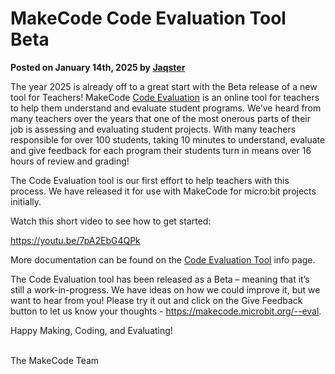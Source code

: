 # MakeCode Code Evaluation Tool Beta

**Posted on January 14th, 2025 by [Jaqster](https://github.com/jaqster)**

The year 2025 is already off to a great start with the Beta release of a new tool for Teachers! MakeCode [Code Evaluation](https://makecode.microbit.org/--eval) is an online tool for teachers to help them understand and evaluate student programs. We’ve heard from many teachers over the years that one of the most onerous parts of their job is assessing and evaluating student projects. With many teachers responsible for over 100 students, taking 10 minutes to understand, evaluate and give feedback for each program their students turn in means over 16 hours of review and grading!

The Code Evaluation tool is our first effort to help teachers with this process. We have released it for use with MakeCode for micro:bit projects initially.

Watch this short video to see how to get started:

https://youtu.be/7pA2EbG4QPk

More documentation can be found on the [Code Evaluation Tool](https://makecode.microbit.org/code-eval-tool) info page.

The Code Evaluation tool has been released as a Beta – meaning that it’s still a work-in-progress. We have ideas on how we could improve it, but we want to hear from you! Please try it out and click on the Give Feedback button to let us know your thoughts - https://makecode.microbit.org/--eval.

Happy Making, Coding, and Evaluating!

<br/>
The MakeCode Team
